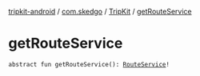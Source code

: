 [tripkit-android](../../index.md) / [com.skedgo](../index.md) / [TripKit](index.md) / [getRouteService](./get-route-service.md)

# getRouteService

`abstract fun getRouteService(): `[`RouteService`](../../com.skedgo.tripkit.a2brouting/-route-service/index.md)`!`